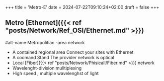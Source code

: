 +++
title = 'Metro-E'
date = 2024-07-22T09:10:24+02:00
draft = false
+++

## Metro [Ethernet]({{< ref "posts/Network/Ref_OSI/Ethernet.md" >}})
#alt-name Metropolitian -area network
- A contained regional area 
Connect your sites with Ethernet 
- A coomand Stand 
The provider network is optical 
- Local [Fiber]({{< ref "posts/Network/Phisicall/Fiber.md" >}}) network 
- Wavelenght-division mulltiplexing
- High speed , multiple wavelenghst of light
